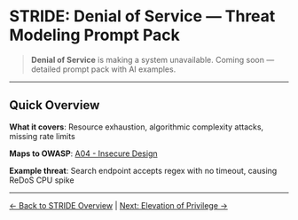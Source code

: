 # STRIDE: Denial of Service — Threat Modeling Prompt Pack

> **Denial of Service** is making a system unavailable. Coming soon — detailed prompt pack with AI examples.

---

## Quick Overview

**What it covers**: Resource exhaustion, algorithmic complexity attacks, missing rate limits

**Maps to OWASP**: [A04 - Insecure Design](/docs/prompts/owasp/A04_insecure_design)

**Example threat**: Search endpoint accepts regex with no timeout, causing ReDoS CPU spike

---

[← Back to STRIDE Overview](index) | [Next: Elevation of Privilege →](elevation-of-privilege)

